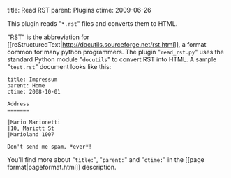 title: Read RST
parent: Plugins
ctime: 2009-06-26

This plugin reads "`*.rst`" files and converts them to HTML.

"RST" is the abbreviation for
[[reStructuredText|http://docutils.sourceforge.net/rst.html]], a format
common for many python programmers. The plugin "`read_rst.py`" uses the
standard Python module "`docutils`" to convert RST into HTML. A sample
"`test.rst`" document looks like this:

	title: Impressum
	parent: Home
	ctime: 2008-10-01

	Address
	=======

	|Mario Marionetti
	|10, Mariott St
	|Marioland 1007

	Don't send me spam, *ever*!

You'll find more about "`title:`", "`parent:`" and "`ctime:`" in the
[[page format|pageformat.html]] description.